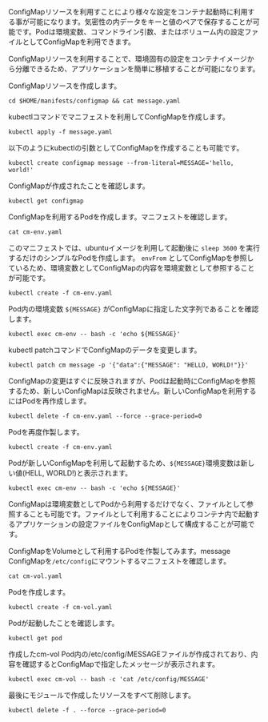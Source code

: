 ConfigMapリソースを利用すことにより様々な設定をコンテナ起動時に利用する事が可能になります。気密性の内データをキーと値のペアで保存することが可能です。Podは環境変数、コマンドライン引数、またはボリューム内の設定ファイルとしてConfigMapを利用できます。

ConfigMapリソースを利用することで、環境固有の設定をコンテナイメージから分離できるため、アプリケーションを簡単に移植することが可能になります。


ConfigMapリソースを作成します。

```execute
cd $HOME/manifests/configmap && cat message.yaml
```

kubectlコマンドでマニフェストを利用してConfigMapを作成します。

```execute
kubectl apply -f message.yaml
```

以下のようにkubectlの引数としてConfigMapを作成することも可能です。


```
kubectl create configmap message --from-literal=MESSAGE='hello, world!'
```

ConfigMapが作成されたことを確認します。

```execute
kubectl get configmap
```

ConfigMapを利用するPodを作成します。マニフェストを確認します。

```execute
cat cm-env.yaml
```

このマニフェストでは、ubuntuイメージを利用して起動後に ```sleep 3600``` を実行するだけのシンプルなPodを作成します。 ```envFrom``` としてConfigMapを参照しているため、環境変数としてConfigMapの内容を環境変数として参照することが可能です。

```execute
kubectl create -f cm-env.yaml
```

Pod内の環境変数 ```${MESSAGE}``` がConfigMapに指定した文字列であることを確認します。

```execute
kubectl exec cm-env -- bash -c 'echo ${MESSAGE}'
```

kubectl patchコマンドでConfigMapのデータを変更します。

```execute
kubectl patch cm message -p '{"data":{"MESSAGE": "HELLO, WORLD!"}}'
```

ConfigMapの変更はすぐに反映されますが、Podは起動時にConfigMapを参照するため、新しいConfigMapは反映されません。新しいConfigMapを利用するにはPodを再作成します。

```execute
kubectl delete -f cm-env.yaml --force --grace-period=0
```

Podを再度作製します。

```execute
kubectl create -f cm-env.yaml
```

Podが新しいConfigMapを利用して起動するため、```${MESSAGE}```環境変数は新しい値(HELL, WORLD!)と表示されます。


```execute
kubectl exec cm-env -- bash -c 'echo ${MESSAGE}'
```

ConfigMapは環境変数としてPodから利用するだけでなく、ファイルとして参照することも可能です。ファイルとして利用することによりコンテナ内で起動するアプリケーションの設定ファイルをConfigMapとして構成することが可能です。

ConfigMapをVolumeとして利用するPodを作製してみます。message ConfigMapを```/etc/config```にマウントするマニフェストを確認します。

```execute
cat cm-vol.yaml
````

Podを作成します。

```execute
kubectl create -f cm-vol.yaml
```

Podが起動したことを確認します。

```execute
kubectl get pod
```

作成したcm-vol Pod内の/etc/config/MESSAGEファイルが作成されており、内容を確認するとConfigMapで指定したメッセージが表示されます。

```execute
kubectl exec cm-vol -- bash -c 'cat /etc/config/MESSAGE'
```

最後にモジュールで作成したリソースをすべて削除します。

```execute
kubectl delete -f . --force --grace-period=0
```

